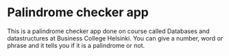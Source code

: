 # Palindrome checker app

This is a palindrome checker app done on course called Databases and datastructures at Business College Helsinki. You can give a number, word or phrase and it tells you if it is a palindrome or not.
